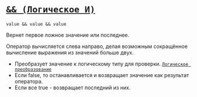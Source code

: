 # [`&& (Логическое И)`](../index.md)

`value && value && value`

Вернет первое ложное значение или последнее.

Оператор вычисляется слева направо, делая возможным сокращённое вычисление выражения из значений больше двух.

- Преобразует значение к логическому типу для проверки. [`Логическое преобразование`](<../Общее/Преобразование (логическое).md>)
- Если false, то останавливается и возвращает значение как результат оператора.
- Если все true - возвращает последний из них.
